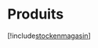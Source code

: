 # Produits

[!include[stockenmagasin](produits.stockenmagasin.autogen.md)]



























































































































